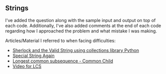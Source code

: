 ## Strings

I've added the question along with the sample input and output on top of each code. Additionally, I've also added comments at the end of each code regarding how I approached the problem and what mistake I was making. 

Articles/Material I referred to when facing difficulties:
- [Sherlock and the Valid String using collections library Python](https://www.thepoorcoder.com/hackerrank-sherlock-and-the-valid-string-solution/)
- [Special String Again](https://www.hackerrank.com/challenges/special-palindrome-again/forum/comments/526802)
- [Longest common subsequence - Common Child](https://gist.github.com/brokensandals/5aa7bffa693c70d80868f023c02b74cb)
- [Video for LCS](https://www.youtube.com/watch?v=LAKWWDX3sGw)
